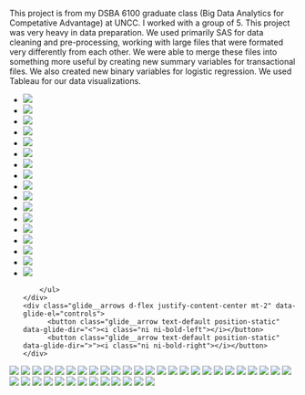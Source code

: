 This project is from my DSBA 6100 graduate class (Big Data Analytics for Competative Advantage) at UNCC. I worked with a group of 5. This project was very heavy in data preparation. 
We used primarily SAS for data cleaning and pre-processing, working with large files that were formated very differently from each other. We were able to merge these files into something more useful by creating new summary variables for transactional files. We also created new binary variables for logistic regression. 
We used Tableau for our data visualizations.

<section style="position:relative">
            <div class="blogGlide fullWidth">
    <div class="glide__track" data-glide-el="track">
        <ul class="glide__slides">
        <li class="glide__slide">
            <img src="../assets/img/theme/Final Project Workers Comp Presentation/Slide1.PNG">
        </li>
        <li class="glide__slide">
            <img src="../assets/img/theme/Final Project Workers Comp Presentation/Slide2.PNG">
        </li>
           <li class="glide__slide">
            <img src="../assets/img/theme/Final Project Workers Comp Presentation/Slide3.PNG">
        </li>
           <li class="glide__slide">
            <img src="../assets/img/theme/Final Project Workers Comp Presentation/Slide4.PNG">
        </li>
           <li class="glide__slide">
            <img src="../assets/img/theme/Final Project Workers Comp Presentation/Slide5.PNG">
        </li>
           <li class="glide__slide">
            <img src="../assets/img/theme/Final Project Workers Comp Presentation/Slide6.PNG">
         </li>
           <li class="glide__slide">
            <img src="../assets/img/theme/Final Project Workers Comp Presentation/Slide8.PNG">
        </li>
           <li class="glide__slide">
            <img src="../assets/img/theme/Final Project Workers Comp Presentation/Slide9.PNG">
        </li>
           <li class="glide__slide">
            <img src="../assets/img/theme/Final Project Workers Comp Presentation/Slide10.PNG">
        </li>
         <li class="glide__slide">
            <img src="../assets/img/theme/Final Project Workers Comp Presentation/Slide11.PNG">
        </li>
         <li class="glide__slide">
            <img src="../assets/img/theme/Final Project Workers Comp Presentation/Slide12.PNG">
        </li>
         <li class="glide__slide">
            <img src="../assets/img/theme/Final Project Workers Comp Presentation/Slide13.PNG">
        </li>
         <li class="glide__slide">
            <img src="../assets/img/theme/Final Project Workers Comp Presentation/Slide14.PNG">
        </li>
         <li class="glide__slide">
            <img src="../assets/img/theme/Final Project Workers Comp Presentation/Slide15.PNG">
        </li>
         <li class="glide__slide">
            <img src="../assets/img/theme/Final Project Workers Comp Presentation/Slide16.PNG">
        </li>
         <li class="glide__slide">
            <img src="../assets/img/theme/Final Project Workers Comp Presentation/Slide17.PNG">
        </li>
         <li class="glide__slide">
            <img src="../assets/img/theme/Final Project Workers Comp Presentation/Slide18.PNG">
        </li>
        
        </ul>
    </div>
    <div class="glide__arrows d-flex justify-content-center mt-2" data-glide-el="controls">
          <button class="glide__arrow text-default position-static" data-glide-dir="<"><i class="ni ni-bold-left"></i></button>
          <button class="glide__arrow text-default position-static" data-glide-dir=">"><i class="ni ni-bold-right"></i></button>
    </div>
</div>
 <img src="../assets/img/theme/Report Final Project5122_Page_01.png">
              <img src="../assets/img/theme/Group Project Workers Compensation Data Analysis - Final_Page_01.png">         
              <img src="../assets/img/theme/Group Project Workers Compensation Data Analysis - Final_Page_02.png">
              <img src="../assets/img/theme/Group Project Workers Compensation Data Analysis - Final_Page_03.png">
              <img src="../assets/img/theme/Group Project Workers Compensation Data Analysis - Final_Page_04.png">
              <img src="../assets/img/theme/Group Project Workers Compensation Data Analysis - Final_Page_05.png">
              <img src="../assets/img/theme/Group Project Workers Compensation Data Analysis - Final_Page_06.png">
              <img src="../assets/img/theme/Group Project Workers Compensation Data Analysis - Final_Page_07.png">
              <img src="../assets/img/theme/Group Project Workers Compensation Data Analysis - Final_Page_08.png">
              <img src="../assets/img/theme/Group Project Workers Compensation Data Analysis - Final_Page_09.png">
               <img src="../assets/img/theme/Group Project Workers Compensation Data Analysis - Final_Page_10.png">         
              <img src="../assets/img/theme/Group Project Workers Compensation Data Analysis - Final_Page_11.png">
              <img src="../assets/img/theme/Group Project Workers Compensation Data Analysis - Final_Page_12.png">
              <img src="../assets/img/theme/Group Project Workers Compensation Data Analysis - Final_Page_13.png">
              <img src="../assets/img/theme/Group Project Workers Compensation Data Analysis - Final_Page_14.png">
              <img src="../assets/img/theme/Group Project Workers Compensation Data Analysis - Final_Page_15.png">
              <img src="../assets/img/theme/Group Project Workers Compensation Data Analysis - Final_Page_16.png">
              <img src="../assets/img/theme/Group Project Workers Compensation Data Analysis - Final_Page_17.png">
              <img src="../assets/img/theme/Group Project Workers Compensation Data Analysis - Final_Page_18.png">
               <img src="../assets/img/theme/Group Project Workers Compensation Data Analysis - Final_Page_19.png">         
              <img src="../assets/img/theme/Group Project Workers Compensation Data Analysis - Final_Page_20.png">
              <img src="../assets/img/theme/Group Project Workers Compensation Data Analysis - Final_Page_21.png">
              <img src="../assets/img/theme/Group Project Workers Compensation Data Analysis - Final_Page_22.png">
              <img src="../assets/img/theme/Group Project Workers Compensation Data Analysis - Final_Page_23.png">
              <img src="../assets/img/theme/Group Project Workers Compensation Data Analysis - Final_Page_24.png">
              <img src="../assets/img/theme/Group Project Workers Compensation Data Analysis - Final_Page_25.png">
              <img src="../assets/img/theme/Group Project Workers Compensation Data Analysis - Final_Page_26.png">
              <img src="../assets/img/theme/Group Project Workers Compensation Data Analysis - Final_Page_27.png">
              <img src="../assets/img/theme/Group Project Workers Compensation Data Analysis - Final_Page_28.png">
              <img src="../assets/img/theme/Group Project Workers Compensation Data Analysis - Final_Page_29.png">
               <img src="../assets/img/theme/Group Project Workers Compensation Data Analysis - Final_Page_30.png">         
              <img src="../assets/img/theme/Group Project Workers Compensation Data Analysis - Final_Page_31.png">
              <img src="../assets/img/theme/Group Project Workers Compensation Data Analysis - Final_Page_32.png">
              <img src="../assets/img/theme/Group Project Workers Compensation Data Analysis - Final_Page_33.png">
              <img src="../assets/img/theme/Group Project Workers Compensation Data Analysis - Final_Page_34.png">
              <img src="../assets/img/theme/Group Project Workers Compensation Data Analysis - Final_Page_35.png">
              <img src="../assets/img/theme/Group Project Workers Compensation Data Analysis - Final_Page_36.png">
              <img src="../assets/img/theme/Group Project Workers Compensation Data Analysis - Final_Page_37.png">
                         
              
              
              
              
              
</section>
